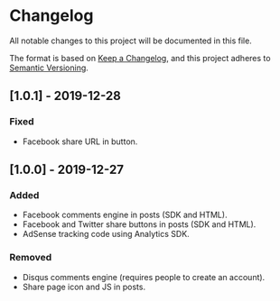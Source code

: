 # Changelog
All notable changes to this project will be documented in this file.

The format is based on [Keep a Changelog](https://keepachangelog.com/en/1.0.0/),
and this project adheres to [Semantic Versioning](https://semver.org/spec/v2.0.0.html).

## [1.0.1] - 2019-12-28
### Fixed
- Facebook share URL in button.

## [1.0.0] - 2019-12-27
### Added
- Facebook comments engine in posts (SDK and HTML).
- Facebook and Twitter share buttons in posts (SDK and HTML).
- AdSense tracking code using Analytics SDK.

### Removed
- Disqus comments engine (requires people to create an account).
- Share page icon and JS in posts.
